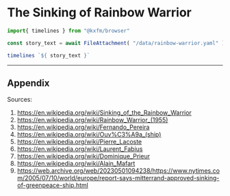 # The Sinking of Rainbow Warrior
  
```js
import{ timelines } from "@kxfm/browser"

const story_text = await FileAttachment( "/data/rainbow-warrior.yaml" ).text()
```

```js
timelines `${ story_text }`
```
- - -
## Appendix

Sources:
1. https://en.wikipedia.org/wiki/Sinking_of_the_Rainbow_Warrior
1. https://en.wikipedia.org/wiki/Rainbow_Warrior_(1955)
1. https://en.wikipedia.org/wiki/Fernando_Pereira
1. https://en.wikipedia.org/wiki/Ouv%C3%A9a_(ship)
1. https://en.wikipedia.org/wiki/Pierre_Lacoste
1. https://en.wikipedia.org/wiki/Laurent_Fabius
1. https://en.wikipedia.org/wiki/Dominique_Prieur
1. https://en.wikipedia.org/wiki/Alain_Mafart
1. https://web.archive.org/web/20230501094238/https://www.nytimes.com/2005/07/10/world/europe/report-says-mitterrand-approved-sinking-of-greenpeace-ship.html
